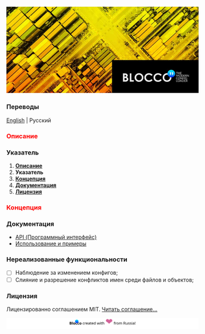 ![Blocco❜❜ - современный загрузчик конфигов для node.js](../images/banner.jpg)

### __Переводы__
[English](../../readme.md) | Русский
### <font color="red">Описание</font>

### Указатель
1. [__Описание__](#описание)
2. __Указатель__
3. [__Концепция__](#концепция)
4. [__Документация__](#документация)
5. [__Лицензия__](#license)

### <font color="red">Концепция</font>

### Документация
* [API  (Программный интерфейс)](./01-api.md)
* [Использование и примеры](./02-usage-examples.md)

### Нереализованные функциональности
* [ ] Наблюдение за изменением конфигов;
* [ ] Слияние и разрешение конфликтов имен среди файлов и объектов;

### Лицензия
Лицензированно соглашением MIT. [Читать соглашение...](./51-license.md)

![](../images/footer.svg)